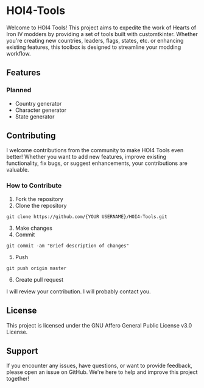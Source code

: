 # HOI4-Tools
Welcome to HOI4 Tools! This project aims to expedite the work of Hearts of Iron IV modders by providing a set of tools built with customtkinter. Whether you're creating new countries, leaders, flags, states, etc. or enhancing existing features, this toolbox is designed to streamline your modding workflow.

## Features
### Planned
* Country generator
* Character generator
* State generator

## Contributing
I welcome contributions from the community to make HOI4 Tools even better! Whether you want to add new features, improve existing functionality, fix bugs, or suggest enhancements, your contributions are valuable.

### How to Contribute
1. Fork the repository
2. Clone the repository
```
git clone https://github.com/{YOUR USERNAME}/HOI4-Tools.git
```
3. Make changes
4. Commit
```
git commit -am "Brief description of changes"
```
5. Push
```
git push origin master
```
6. Create pull request

I will review your contribution. I will probably contact you.

## License 
This project is licensed under the GNU Affero General Public License v3.0 License.

## Support
If you encounter any issues, have questions, or want to provide feedback, please open an issue on GitHub. We're here to help and improve this project together!
